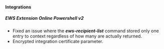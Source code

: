 
#### Integrations
##### EWS Extension Online Powershell v2
- Fixed an issue where the ***ews-recipient-list*** command stored only one entry to context regardless of how many are actually returned.
- Encrypted integration certificate parameter.
